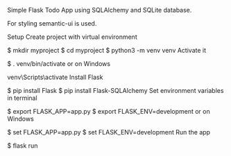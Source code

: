 Simple Flask Todo App using SQLAlchemy and SQLite database.

For styling semantic-ui is used.

Setup
Create project with virtual environment

$ mkdir myproject
$ cd myproject
$ python3 -m venv venv
Activate it

$ . venv/bin/activate
or on Windows

venv\Scripts\activate
Install Flask

$ pip install Flask
$ pip install Flask-SQLAlchemy
Set environment variables in terminal

$ export FLASK_APP=app.py
$ export FLASK_ENV=development
or on Windows

$ set FLASK_APP=app.py
$ set FLASK_ENV=development
Run the app

$ flask run